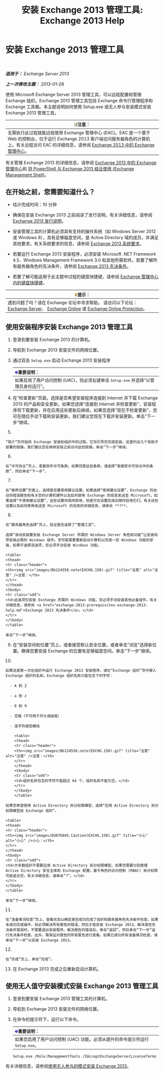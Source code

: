 ﻿---
title: '安装 Exchange 2013 管理工具: Exchange 2013 Help'
TOCTitle: 安装 Exchange 2013 管理工具
ms:assetid: 71fcbe4c-783b-4f77-aabb-a21aa7a4ef23
ms:mtpsurl: https://technet.microsoft.com/zh-cn/library/Bb232090(v=EXCHG.150)
ms:contentKeyID: 50556599
ms.date: 01/11/2018
mtps_version: v=EXCHG.150
ms.translationtype: HT
---

# 安装 Exchange 2013 管理工具

 

_**适用于：** Exchange Server 2013_

_**上一次修改主题：** 2013-01-28_

使用 Microsoft Exchange Server 2013 管理工具，可以远程配置和管理 Exchange 组织。Exchange 2013 管理工具包括 Exchange 命令行管理程序和 Exchange 工具箱。本主题说明如何使用 Setup.exe 或无人参与安装模式安装 Exchange 2013 管理工具。

<table>
<thead>
<tr class="header">
<th><img src="images/Bb124558.note(EXCHG.150).gif" title="注意" alt="注意" />注意：</th>
</tr>
</thead>
<tbody>
<tr class="odd">
<td>无需执行此过程就能远程使用 Exchange 管理中心 (EAC)。EAC 是一个基于 Web 的控制台，位于运行 Exchange 2013 客户端访问服务器角色的计算机上。有关远程访问 EAC 的详细信息，请参阅 <a href="exchange-admin-center-in-exchange-2013-exchange-2013-help.md">Exchange 2013 中的 Exchange 管理中心</a>。</td>
</tr>
</tbody>
</table>


有关管理 Exchange 2013 的详细信息，请参阅 [Exchange 2013 中的 Exchange 管理中心](exchange-admin-center-in-exchange-2013-exchange-2013-help.md)和 [将 PowerShell 与 Exchange 2013 结合使用 (Exchange Management Shell)](https://technet.microsoft.com/zh-cn/library/bb123778\(v=exchg.150\))。

## 在开始之前，您需要知道什么？

  - 估计完成时间：10 分钟

  - 确保在安装 Exchange 2013 之前阅读了发行说明。有关详细信息，请参阅 [Exchange 2013 发行说明](release-notes-for-exchange-2013-exchange-2013-help.md)。

  - 安装管理工具的计算机必须具有支持的操作系统（如 Windows Server 2012 或 Windows 8），具有足够磁盘空间，是 Active Directory 域的成员，并满足其他要求。有关系统要求的信息，请参阅 [Exchange 2013 系统要求](exchange-2013-system-requirements-exchange-2013-help.md)。

  - 若要运行 Exchange 2013 安装程序，必须安装 Microsoft .NET Framework 4.5、Windows Management Framework 3.0 和其他所需软件。若要了解所有服务器角色的先决条件，请参阅 [Exchange 2013 先决条件](exchange-2013-prerequisites-exchange-2013-help.md)。

  - 若要了解可能适用于此主题中过程的键盘快捷键，请参阅 [Exchange 管理中心内的键盘快捷键](keyboard-shortcuts-in-the-exchange-admin-center-exchange-online-protection-help.md)。

<table>
<thead>
<tr class="header">
<th><img src="images/Bb124558.tip(EXCHG.150).gif" title="提示" alt="提示" />提示：</th>
</tr>
</thead>
<tbody>
<tr class="odd">
<td>遇到问题了吗？请在 Exchange 论坛中寻求帮助。 请访问以下论坛：<a href="https://go.microsoft.com/fwlink/p/?linkid=60612">Exchange Server</a>、 <a href="https://go.microsoft.com/fwlink/p/?linkid=267542">Exchange Online</a> 或 <a href="https://go.microsoft.com/fwlink/p/?linkid=285351">Exchange Online Protection</a>。</td>
</tr>
</tbody>
</table>


## 使用安装程序安装 Exchange 2013 管理工具

1.  登录到要安装 Exchange 2013 的计算机。

2.  导航到 Exchange 2013 安装文件的网络位置。

3.  通过双击 `Setup.exe` 启动 Exchange 2013 安装程序
    
    <table>
    <thead>
    <tr class="header">
    <th><img src="images/Bb124558.important(EXCHG.150).gif" title="重要说明" alt="重要说明" />重要说明：</th>
    </tr>
    </thead>
    <tbody>
    <tr class="odd">
    <td>如果启用了用户访问控制 (UAC)，则必须右键单击 <code>Setup.exe</code> 并选择“以管理员身份运行”。</td>
    </tr>
    </tbody>
    </table>


4.  在“检查更新”页面，选择是否希望安装程序连接到 Internet 并下载 Exchange 2013 的产品和安全更新。如果您选择“连接到 Internet 并检查更新”，安装程序将下载更新，并在应用这些更新后继续。如果您选择“现在不检查更新”，您可在随后手动下载和安装更新。我们建议您现在下载并安装更新。单击“下一步”继续。

5.  
    
    “简介”页开始将 Exchange 安装到组织中的过程。它将引导您完成安装。这里列出几个有助于部署的链接。我们建议您在继续安装之前访问这些链接。单击“下一步”继续。

6.  
    
    在“许可协议”页上，查看软件许可条款。如果同意这些条款，请选择“我接受许可协议中的条款”，然后单击“下一步”。

7.  
    
    在“推荐设置”页面上，选择是否要使用建议设置。如果选择“使用建议设置”，Exchange 将自动将错误报告和有关您的计算机硬件以及如何使用 Exchange 的信息发送至 Microsoft。如果选择“不使用建议设置”，这些设置将保持禁用，但是可在设置完成后随时启用它们。有关这些设置以及如何使用发送至 Microsoft 的信息的详细信息，请单击 **?**。

8.  
    
    在“服务器角色选择”页上，验证是否选择了“管理工具”。
    
    选择“自动安装要安装 Exchange Server 所需的 Windows Server 角色和功能”让安装向导安装必需的 Windows 组件。您可能需要重新启动计算机以完成一些 Windows 功能的安装。如果不选择该选项，您必须手动安装 Windows 功能。
    
    <table>
    <thead>
    <tr class="header">
    <th><img src="images/Bb124558.note(EXCHG.150).gif" title="注意" alt="注意" />注意：</th>
    </tr>
    </thead>
    <tbody>
    <tr class="odd">
    <td>此选项仅安装 Exchange 所需的 Windows 功能。您必须手动安装其他必备组件。有关详细信息，请参阅 <a href="exchange-2013-prerequisites-exchange-2013-help.md">Exchange 2013 先决条件</a>。</td>
    </tr>
    </tbody>
    </table>
    
    单击“下一步”继续。

9.  在“安装空间和位置”页上，或者接受默认安全位置，或者单击“浏览”选择新位置。确保您要安装 Exchange 的位置有足够磁盘空间。单击“下一步”继续。

10. 
    
    如果这是第一次在组织中运行 Exchange 2013 安装程序，请在“Exchange 组织”页中键入 Exchange 组织的名称。Exchange 组织名称只能包含下列字符：
    
      - A 到 Z
    
      - a 到 z
    
      - 0 到 9
    
      - 空格（不可用于开头或结尾）
    
      - 连字符或短横线
        
        <table>
        <thead>
        <tr class="header">
        <th><img src="images/Bb124558.note(EXCHG.150).gif" title="注意" alt="注意" />注意：</th>
        </tr>
        </thead>
        <tbody>
        <tr class="odd">
        <td>组织名称包含的字符不能超过 64 个。组织名称不能为空。</td>
        </tr>
        </tbody>
        </table>
    
    如果您希望使用 Active Directory 拆分权限模型，选择“应用 Active Directory 拆分权限模型给 Exchange 组织”。
    
    <table>
    <thead>
    <tr class="header">
    <th><img src="images/Dd876845.Caution(EXCHG.150).gif" title="小心" alt="小心" />小心：</th>
    </tr>
    </thead>
    <tbody>
    <tr class="odd">
    <td>大多数组织不需要应用 Active Directory 拆分权限模型。如果您需要分别管理 Active Directory 安全主体和 Exchange 配置，基于角色的访问控制 (RBAC) 拆分权限可能适合您。有关详细信息，请单击“?”。</td>
    </tr>
    </tbody>
    </table>
    
    单击“下一步”继续。

11. 
    
    在“准备情况检查”页上，查看状态以确定是否成功完成了组织和服务器角色先决条件检查。如果未成功完成操作，则必须解决所有报告的错误，然后才能安装 Exchange 2013。解决某些先决条件错误时，不需要退出安装程序。解决报告的错误后，单击“返回”，然后单击“下一步”运行先决条件检查。此外，需保证对报告的所有警告进行查看。如果已成功所有准备情况检查，请单击“下一步”以安装 Exchange 2013。

12. 
    
    在“完成”页上，单击“完成”。

13. 在 Exchange 2013 完成之后重新启动计算机。

## 使用无人值守安装模式安装 Exchange 2013 管理工具

1.  登录到要安装 Exchange 2013 管理工具的计算机。

2.  导航到 Exchange 2013 安装文件的网络位置。

3.  在命令的提示符下，运行以下命令。
    
    <table>
    <thead>
    <tr class="header">
    <th><img src="images/Bb124558.important(EXCHG.150).gif" title="重要说明" alt="重要说明" />重要说明：</th>
    </tr>
    </thead>
    <tbody>
    <tr class="odd">
    <td>如果您启用了用户访问控制 (UAC) 功能，必须从提升的命令提示符运行 <code>Setup.exe</code>。</td>
    </tr>
    </tbody>
    </table>
    
        Setup.exe /Role:ManagementTools /IAcceptExchangeServerLicenseTerms

有关详细信息，请参阅[使用无人参与的模式安装 Exchange 2013](install-exchange-2013-using-unattended-mode-exchange-2013-help.md)。

